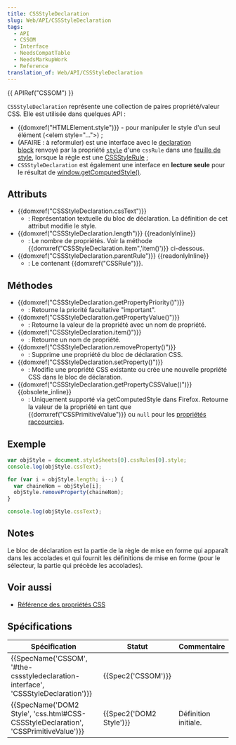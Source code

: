 ```yaml
---
title: CSSStyleDeclaration
slug: Web/API/CSSStyleDeclaration
tags:
  - API
  - CSSOM
  - Interface
  - NeedsCompatTable
  - NeedsMarkupWork
  - Reference
translation_of: Web/API/CSSStyleDeclaration
---
```

{{ APIRef("CSSOM") }}

`CSSStyleDeclaration` représente une collection de paires propriété/valeur CSS. Elle est utilisée dans quelques API :

- {{domxref("HTMLElement.style")}} - pour manipuler le style d'un seul élément (\<elem style="...">) ;
- (AFAIRE : à reformuler) est une interface avec le [declaration block](http://www.w3.org/TR/1998/REC-CSS2-19980512/syndata.html#block) renvoyé par la propriété [`style`](/en/DOM/cssRule.style) d'une `cssRule` dans une [feuille de style](/fr/docs/Web/API/StyleSheet), lorsque la règle est une [CSSStyleRule](/en/DOM/cssRule#CSSStyleRule) ;
- `CSSStyleDeclaration` est également une interface en **lecture seule** pour le résultat de [window.getComputedStyle()](/fr/docs/Web/API/Window/getComputedStyle).

## Attributs

- {{domxref("CSSStyleDeclaration.cssText")}}
  - : Représentation textuelle du bloc de déclaration. La définition de cet attribut modifie le style.
- {{domxref("CSSStyleDeclaration.length")}} {{readonlyInline}}
  - : Le nombre de propriétés. Voir la méthode {{domxref("CSSStyleDeclaration.item",'item()')}} ci-dessous.
- {{domxref("CSSStyleDeclaration.parentRule")}} {{readonlyInline}}
  - : Le contenant {{domxref("CSSRule")}}.

## Méthodes

- {{domxref("CSSStyleDeclaration.getPropertyPriority()")}}
  - : Retourne la priorité facultative "important".
- {{domxref("CSSStyleDeclaration.getPropertyValue()")}}
  - : Retourne la valeur de la propriété avec un nom de propriété.
- {{domxref("CSSStyleDeclaration.item()")}}
  - : Retourne un nom de propriété.
- {{domxref("CSSStyleDeclaration.removeProperty()")}}
  - : Supprime une propriété du bloc de déclaration CSS.
- {{domxref("CSSStyleDeclaration.setProperty()")}}
  - : Modifie une propriété CSS existante ou crée une nouvelle propriété CSS dans le bloc de déclaration.
- {{domxref("CSSStyleDeclaration.getPropertyCSSValue()")}} {{obsolete_inline}}
  - : Uniquement supporté via getComputedStyle dans Firefox. Retourne la valeur de la propriété en tant que {{domxref("CSSPrimitiveValue")}} ou `null` pour les [propriétés raccourcies](/fr/docs/Web/CSS/Propriétés_raccourcies).

## Exemple

```js
var objStyle = document.styleSheets[0].cssRules[0].style;
console.log(objStyle.cssText);

for (var i = objStyle.length; i--;) {
  var chaineNom = objStyle[i];
  objStyle.removeProperty(chaineNom);
}

console.log(objStyle.cssText);
```

## Notes

Le bloc de déclaration est la partie de la règle de mise en forme qui apparaît dans les accolades et qui fournit les définitions de mise en forme (pour le sélecteur, la partie qui précède les accolades).

## Voir aussi

- [Référence des propriétés CSS](/fr/docs/Web/CSS/CSS_Properties_Reference)

## Spécifications

| Spécification                                                                                                    | Statut                           | Commentaire          |
| ---------------------------------------------------------------------------------------------------------------- | -------------------------------- | -------------------- |
| {{SpecName('CSSOM', '#the-cssstyledeclaration-interface', 'CSSStyleDeclaration')}}     | {{Spec2('CSSOM')}}         |                      |
| {{SpecName('DOM2 Style', 'css.html#CSS-CSSStyleDeclaration', 'CSSPrimitiveValue')}} | {{Spec2('DOM2 Style')}} | Définition initiale. |
